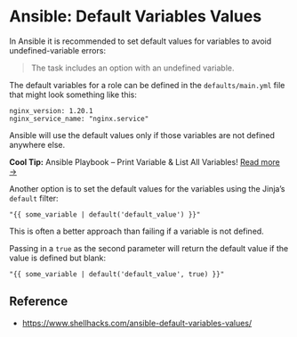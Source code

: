 
# Ansible: Default Variables Values

In Ansible it is recommended to set default values for variables to avoid undefined-variable errors:

> The task includes an option with an undefined variable.

The default variables for a role can be defined in the `defaults/main.yml` file that might look something like this:

```
nginx_version: 1.20.1
nginx_service_name: "nginx.service"
```

Ansible will use the default values only if those variables are not defined anywhere else.

**Cool Tip:** Ansible Playbook – Print Variable & List All Variables! [Read more →](https://www.shellhacks.com/ansible-debug-print-variable-list-all-variables-playbook/)

Another option is to set the default values for the variables using the Jinja’s `default` filter:

```
"{{ some_variable | default('default_value') }}"
```

This is often a better approach than failing if a variable is not defined.

Passing in a `true` as the second parameter will return the default value if the value is defined but blank:

```
"{{ some_variable | default('default_value', true) }}"
```

## Reference

- https://www.shellhacks.com/ansible-default-variables-values/
